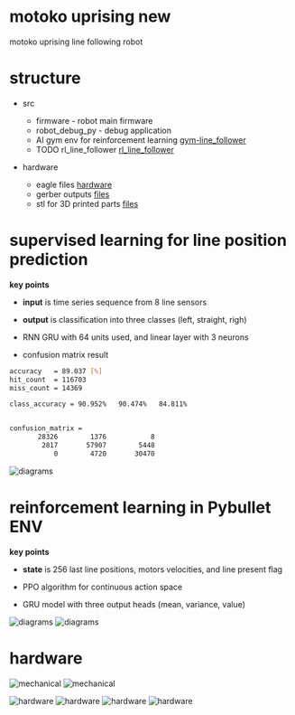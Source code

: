 # motoko uprising new
motoko uprising line following robot

# structure
 
 * src
    * firmware - robot main firmware
    * robot_debug_py - debug application
    * AI gym env for reinforcement learning [gym-line_follower](src/gym-line_follower/)
    * TODO rl_line_follower [rl_line_follower](src/rl_line_follower/)

* hardware 
    * eagle files [hardware](hardware/)
    * gerber outputs [files](hardware/CAMOutputs/)
    * stl for 3D printed parts [files](hardware/mechanical/)

# supervised learning for line position prediction

**key points**
* **input**  is time series sequence from 8 line sensors
* **output** is classification into three classes (left, straight, righ)
* RNN GRU with 64 units used, and linear layer with 3 neurons

* confusion matrix result
```bash
accuracy   = 89.037 [%]
hit_count  = 116703
miss_count = 14369

class_accuracy = 90.952%   90.474%   84.811%   


confusion_matrix = 
       28326        1376           8
        2817       57907        5448
           0        4720       30470
```


![diagrams](images/line_rnn_prediction.gif)


# reinforcement learning in Pybullet ENV

**key points**
* **state** is 256 last line positions, motors velocities, and line present flag

* PPO algorithm for continuous action space

* GRU model with three output heads (mean, variance, value)

![diagrams](images/model.png)
![diagrams](images/gym-line_follower.png)

# hardware

![mechanical](images/mechanical_01.png)
![mechanical](images/mechanical_03.png)

![hardware](images/board.png)
![hardware](images/board_top.png)
![hardware](images/board_bottom.png)
![hardware](images/schem_black.png)
